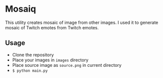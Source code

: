 # Mosaiq

This utility creates mosaic of image from other images. I used it to generate mosaic of Twitch emotes from Twitch emotes.

## Usage
- Clone the repository
- Place your images in `images` directory
- Place source image as `source.png` in current directory
- `$ python main.py`
